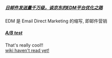 ##### [日邮件发送量千万级，谈京东的EDM平台优化之路](http://mp.weixin.qq.com/s?__biz=MzA5Nzc4OTA1Mw==&mid=2659598010&idx=1&sn=e3b4549fa52380085534f8b3f30729e8&scene=1&srcid=0829h8Ie0M1ykGclhwmysdbH#wechat_redirect) #####

EDM 是 Email Direct Marketing 的缩写, 即邮件营销

##### [A/B test](https://www.zhihu.com/question/20045543) #####
That's really cool!!  
[wiki haven't read yet!](https://en.wikipedia.org/wiki/A/B_testing)

